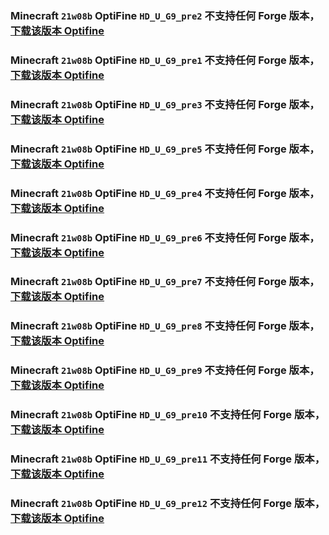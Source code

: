 ### Minecraft `21w08b` OptiFine `HD_U_G9_pre2` 不支持**任何** Forge 版本，[下载该版本 Optifine](https://optifine.cn/download/preview_OptiFine_21w08b_HD_U_G9_pre2.jar)

### Minecraft `21w08b` OptiFine `HD_U_G9_pre1` 不支持**任何** Forge 版本，[下载该版本 Optifine](https://optifine.cn/download/preview_OptiFine_21w08b_HD_U_G9_pre1.jar)

### Minecraft `21w08b` OptiFine `HD_U_G9_pre3` 不支持**任何** Forge 版本，[下载该版本 Optifine](https://optifine.cn/download/preview_OptiFine_21w08b_HD_U_G9_pre3.jar)

### Minecraft `21w08b` OptiFine `HD_U_G9_pre5` 不支持**任何** Forge 版本，[下载该版本 Optifine](https://optifine.cn/download/preview_OptiFine_21w08b_HD_U_G9_pre5.jar)

### Minecraft `21w08b` OptiFine `HD_U_G9_pre4` 不支持**任何** Forge 版本，[下载该版本 Optifine](https://optifine.cn/download/preview_OptiFine_21w08b_HD_U_G9_pre4.jar)

### Minecraft `21w08b` OptiFine `HD_U_G9_pre6` 不支持**任何** Forge 版本，[下载该版本 Optifine](https://optifine.cn/download/preview_OptiFine_21w08b_HD_U_G9_pre6.jar)

### Minecraft `21w08b` OptiFine `HD_U_G9_pre7` 不支持**任何** Forge 版本，[下载该版本 Optifine](https://optifine.cn/download/preview_OptiFine_21w08b_HD_U_G9_pre7.jar)

### Minecraft `21w08b` OptiFine `HD_U_G9_pre8` 不支持**任何** Forge 版本，[下载该版本 Optifine](https://optifine.cn/download/preview_OptiFine_21w08b_HD_U_G9_pre8.jar)

### Minecraft `21w08b` OptiFine `HD_U_G9_pre9` 不支持**任何** Forge 版本，[下载该版本 Optifine](https://optifine.cn/download/preview_OptiFine_21w08b_HD_U_G9_pre9.jar)

### Minecraft `21w08b` OptiFine `HD_U_G9_pre10` 不支持**任何** Forge 版本，[下载该版本 Optifine](https://optifine.cn/download/preview_OptiFine_21w08b_HD_U_G9_pre10.jar)

### Minecraft `21w08b` OptiFine `HD_U_G9_pre11` 不支持**任何** Forge 版本，[下载该版本 Optifine](https://optifine.cn/download/preview_OptiFine_21w08b_HD_U_G9_pre11.jar)

### Minecraft `21w08b` OptiFine `HD_U_G9_pre12` 不支持**任何** Forge 版本，[下载该版本 Optifine](https://optifine.cn/download/preview_OptiFine_21w08b_HD_U_G9_pre12.jar)


